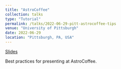 ```yaml
---
title: "AstroCoffee"
collection: talks
type: "Tutorial"
permalink: /talks/2022-06-29-pitt-astrocoffee-tips
venue: "University of Pittsburgh"
date: 2022-06-29
location: "Pittsburgh, PA, USA"
---
```


[Slides](https://bretthandrews.github.io/files/talks/2022-06-29-pitt-astrocoffee-tips.pdf)

Best practices for presenting at AstroCoffee.
